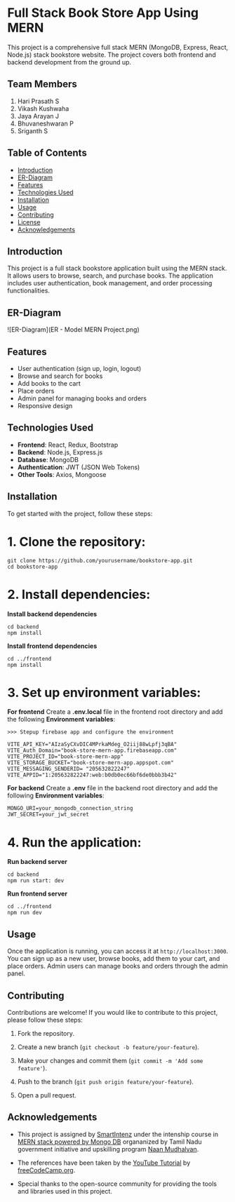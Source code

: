 # Full Stack Book Store App Using MERN

This project is a comprehensive full stack MERN (MongoDB, Express, React, Node.js) stack bookstore website. The project covers both frontend and backend development from the ground up.

## Team Members
1. Hari Prasath S
2. Vikash Kushwaha
3. Jaya Arayan J
4. Bhuvaneshwaran P
5. Sriganth S

## Table of Contents
- [Introduction](#introduction)
- [ER-Diagram](#ER-Diagram)
- [Features](#features)
- [Technologies Used](#technologies-used)
- [Installation](#installation)
- [Usage](#usage)
- [Contributing](#contributing)
- [License](#license)
- [Acknowledgements](#acknowledgements)

## Introduction
This project is a full stack bookstore application built using the MERN stack. It allows users to browse, search, and purchase books. The application includes user authentication, book management, and order processing functionalities.

## ER-Diagram

![ER-Diagram](ER - Model MERN Project.png)

## Features
- User authentication (sign up, login, logout)
- Browse and search for books
- Add books to the cart
- Place orders
- Admin panel for managing books and orders
- Responsive design

## Technologies Used
- **Frontend**: React, Redux, Bootstrap
- **Backend**: Node.js, Express.js
- **Database**: MongoDB
- **Authentication**: JWT (JSON Web Tokens)
- **Other Tools**: Axios, Mongoose

## Installation
To get started with the project, follow these steps:

# 1. **Clone the repository**:
   ```
   git clone https://github.com/yourusername/bookstore-app.git
   cd bookstore-app
   ```
# 2. **Install dependencies**:
**Install backend dependencies**
   ```
   cd backend
   npm install
   ```
**Install frontend dependencies**
   ```
   cd ../frontend
   npm install
   ```
# 3. **Set up environment variables:** 

**For frontend**
Create a **.env.local** file in the frontend root directory and add the following **Environment variables**:
   ```
   >>> Stepup firebase app and configure the environment

   VITE_API_KEY="AIzaSyCXvDIC4MPrkaMdeg_O2iij88wLpfj3qBA"
   VITE_Auth_Domain="book-store-mern-app.firebaseapp.com"
   VITE_PROJECT_ID="book-store-mern-app"
   VITE_STORAGE_BUCKET="book-store-mern-app.appspot.com"
   VITE_MESSAGING_SENDERID= "205632822247"
   VITE_APPID="1:205632822247:web:b0db0ec66bf6de0bbb3b42"
   ```
**For backend**
Create a **.env** file in the backend root directory and add the following **Environment variables**:

   ```
   MONGO_URI=your_mongodb_connection_string
   JWT_SECRET=your_jwt_secret
   ```
   
# 4. **Run the application:**

**Run backend server**
   ```
   cd backend
   npm run start: dev
   ```
**Run frontend server**
   ```
   cd ../frontend
   npm run dev
   ```
## Usage
Once the application is running, you can access it at ```http://localhost:3000```. You can sign up as a new user, browse books, add them to your cart, and place orders. Admin users can manage books and orders through the admin panel.

## Contributing
Contributions are welcome! If you would like to contribute to this project, please follow these steps:

1. Fork the repository.

2. Create a new branch (```git checkout -b feature/your-feature```).

3. Make your changes and commit them (```git commit -m 'Add some feature'```).

4. Push to the branch (```git push origin feature/your-feature```).

5. Open a pull request.

## Acknowledgements
- This project is assigned by [SmartIntenz](#smartinternz.com) under the intenship course in [MERN stack powered by Mongo DB](#) organanized by Tamil Nadu government initiative and upskilling program [Naan Mudhalvan](#www.naanmudhalvan.tn.gov.in).

- The references have been taken by the [YouTube Tutorial](#freeCodeCamp.org) by [freeCodeCamp.org](#freeCodeCamp.org).

- Special thanks to the open-source community for providing the tools and libraries used in this project.
